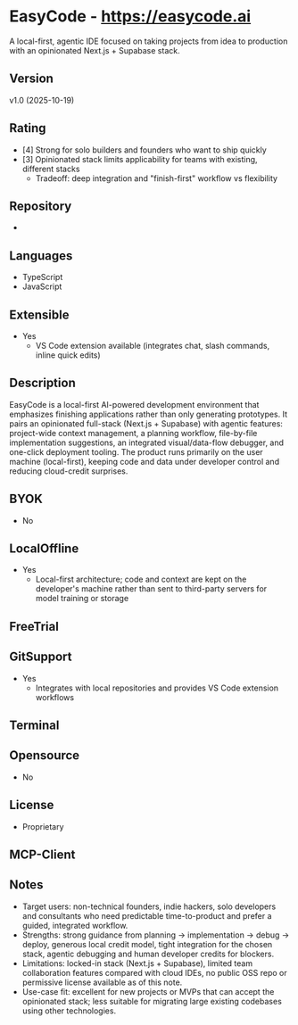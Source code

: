 # EasyCode - https://easycode.ai
A local-first, agentic IDE focused on taking projects from idea to production with an opinionated Next.js + Supabase stack.

## Version
v1.0 (2025-10-19)

## Rating
- [4] Strong for solo builders and founders who want to ship quickly
- [3] Opinionated stack limits applicability for teams with existing, different stacks
  - Tradeoff: deep integration and "finish-first" workflow vs flexibility
  
## Repository
- 

## Languages
- TypeScript
- JavaScript

## Extensible
- Yes
  - VS Code extension available (integrates chat, slash commands, inline quick edits)

## Description
EasyCode is a local-first AI-powered development environment that emphasizes finishing applications rather than only generating prototypes. It pairs an opinionated full-stack (Next.js + Supabase) with agentic features: project-wide context management, a planning workflow, file-by-file implementation suggestions, an integrated visual/data-flow debugger, and one-click deployment tooling. The product runs primarily on the user machine (local-first), keeping code and data under developer control and reducing cloud-credit surprises.

## BYOK
- No

## LocalOffline
- Yes
  - Local-first architecture; code and context are kept on the developer's machine rather than sent to third-party servers for model training or storage

## FreeTrial


## GitSupport
- Yes
  - Integrates with local repositories and provides VS Code extension workflows

## Terminal


## Opensource
- No

## License
- Proprietary

## MCP-Client


## Notes
- Target users: non-technical founders, indie hackers, solo developers and consultants who need predictable time-to-product and prefer a guided, integrated workflow.
- Strengths: strong guidance from planning → implementation → debug → deploy, generous local credit model, tight integration for the chosen stack, agentic debugging and human developer credits for blockers.
- Limitations: locked-in stack (Next.js + Supabase), limited team collaboration features compared with cloud IDEs, no public OSS repo or permissive license available as of this note.
- Use-case fit: excellent for new projects or MVPs that can accept the opinionated stack; less suitable for migrating large existing codebases using other technologies.
